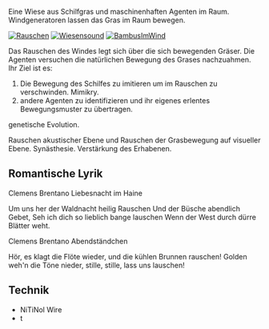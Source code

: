 Eine Wiese aus Schilfgras und maschinenhaften Agenten im Raum.
Windgeneratoren lassen das Gras im Raum bewegen.


[![Rauschen](http://img.youtube.com/vi/_D6Zi9OlUVM/0.jpg)](http://www.youtube.com/watch?v=_D6Zi9OlUVM)
[![Wiesensound](http://img.youtube.com/vi/2F16FjGLiO0/0.jpg)](http://www.youtube.com/watch?v=2F16FjGLiO0)
[![BambusImWind](http://img.youtube.com/vi/X_K-7AV-tl4/0.jpg)](http://www.youtube.com/watch?v=X_K-7AV-tl4)


Das Rauschen des Windes legt sich über die sich bewegenden Gräser.
Die Agenten versuchen die natürlichen Bewegung des Grases nachzuahmen.
Ihr Ziel ist es:

1. Die Bewegung des Schilfes zu imitieren um im Rauschen zu verschwinden. Mimikry.
2. andere Agenten zu identifizieren und ihr eigenes erlentes Bewegungsmuster zu übertragen.

genetische Evolution.

Rauschen akustischer Ebene und Rauschen der Grasbewegung auf visueller Ebene.
Synästhesie.
Verstärkung des Erhabenen.

## Romantische Lyrik

Clemens Brentano
Liebesnacht im Haine 

Um uns her der Waldnacht heilig Rauschen 
Und der Büsche abendlich Gebet, 
Seh ich dich so lieblich bange lauschen 
Wenn der West durch dürre Blätter weht.

Clemens Brentano
Abendständchen 

Hör, es klagt die Flöte wieder,
und die kühlen Brunnen rauschen!
Golden weh'n die Töne nieder,
stille, stille, lass uns lauschen!

## Technik

* NiTiNol Wire
* t
